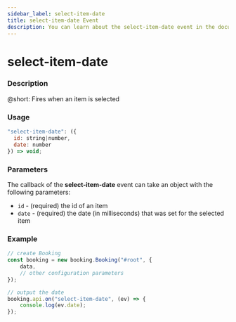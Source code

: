 ```yaml
---
sidebar_label: select-item-date
title: select-item-date Event
description: You can learn about the select-item-date event in the documentation of the DHTMLX JavaScript Booking library. Browse developer guides and API reference, try out code examples and live demos, and download a free 30-day evaluation version of DHTMLX Booking.
---
```


# select-item-date

### Description

@short: Fires when an item is selected

### Usage

~~~jsx {}
"select-item-date": ({
  id: string|number,
  date: number 
}) => void;
~~~

### Parameters

The callback of the **select-item-date** event can take an object with the following parameters:

- `id` - (required) the id of an item
- `date` - (required) the date (in milliseconds) that was set for the selected item


### Example

~~~jsx {7-10}
// create Booking
const booking = new booking.Booking("#root", {
    data,
    // other configuration parameters
});

// output the date  
booking.api.on("select-item-date", (ev) => {
	console.log(ev.date);
});
~~~
